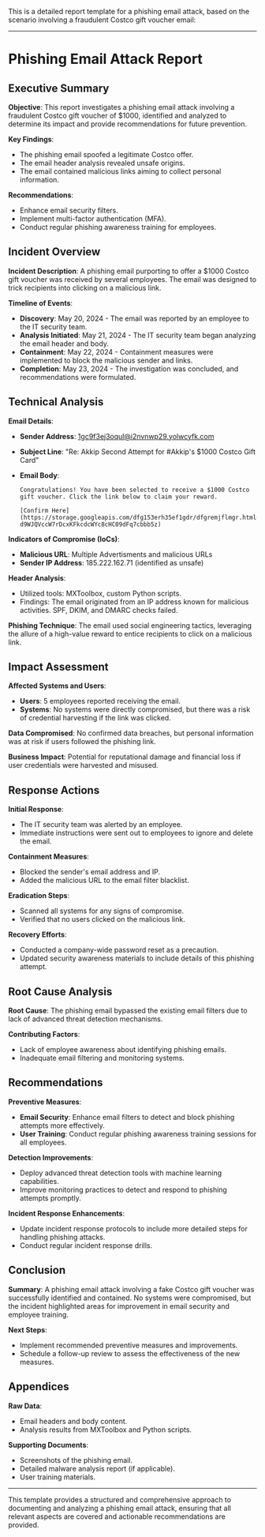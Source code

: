 This is a detailed report template for a phishing email attack, based on the scenario involving a fraudulent Costco gift voucher email:

---

# Phishing Email Attack Report

## Executive Summary

**Objective**: This report investigates a phishing email attack involving a fraudulent Costco gift voucher of $1000, identified and analyzed to determine its impact and provide recommendations for future prevention.

**Key Findings**:

- The phishing email spoofed a legitimate Costco offer.
- The email header analysis revealed unsafe origins.
- The email contained malicious links aiming to collect personal information.

**Recommendations**:

- Enhance email security filters.
- Implement multi-factor authentication (MFA).
- Conduct regular phishing awareness training for employees.

## Incident Overview

**Incident Description**: A phishing email purporting to offer a $1000 Costco gift voucher was received by several employees. The email was designed to trick recipients into clicking on a malicious link.

**Timeline of Events**:

- **Discovery**: May 20, 2024 - The email was reported by an employee to the IT security team.
- **Analysis Initiated**: May 21, 2024 - The IT security team began analyzing the email header and body.
- **Containment**: May 22, 2024 - Containment measures were implemented to block the malicious sender and links.
- **Completion**: May 23, 2024 - The investigation was concluded, and recommendations were formulated.

## Technical Analysis

**Email Details**:

- **Sender Address**: 1gc9f3ej3oqul@i2nvnwp29.yolwcyfk.com
- **Subject Line**: "Re: Akkip Second Attempt for #Akkip's $1000 Costco Gift Card"
- **Email Body**:

  ```
  Congratulations! You have been selected to receive a $1000 Costco gift voucher. Click the link below to claim your reward.

  [Confirm Here](https://storage.googleapis.com/dfg153erh35ef1gdr/dfgremjflmgr.html#idf2myzxq24u.wBnQbTVBgtjE?d9WJQVccW7rDcxKFkcdcWYc8cHC09dFq7cbbb5z)
  ```

**Indicators of Compromise (IoCs)**:

- **Malicious URL**: Multiple Advertisments and malicious URLs
- **Sender IP Address**: 185.222.162.71 (identified as unsafe)

**Header Analysis**:

- Utilized tools: MXToolbox, custom Python scripts.
- Findings: The email originated from an IP address known for malicious activities. SPF, DKIM, and DMARC checks failed.

**Phishing Technique**: The email used social engineering tactics, leveraging the allure of a high-value reward to entice recipients to click on a malicious link.

## Impact Assessment

**Affected Systems and Users**:

- **Users**: 5 employees reported receiving the email.
- **Systems**: No systems were directly compromised, but there was a risk of credential harvesting if the link was clicked.

**Data Compromised**: No confirmed data breaches, but personal information was at risk if users followed the phishing link.

**Business Impact**: Potential for reputational damage and financial loss if user credentials were harvested and misused.

## Response Actions

**Initial Response**:

- The IT security team was alerted by an employee.
- Immediate instructions were sent out to employees to ignore and delete the email.

**Containment Measures**:

- Blocked the sender's email address and IP.
- Added the malicious URL to the email filter blacklist.

**Eradication Steps**:

- Scanned all systems for any signs of compromise.
- Verified that no users clicked on the malicious link.

**Recovery Efforts**:

- Conducted a company-wide password reset as a precaution.
- Updated security awareness materials to include details of this phishing attempt.

## Root Cause Analysis

**Root Cause**: The phishing email bypassed the existing email filters due to lack of advanced threat detection mechanisms.

**Contributing Factors**:

- Lack of employee awareness about identifying phishing emails.
- Inadequate email filtering and monitoring systems.

## Recommendations

**Preventive Measures**:

- **Email Security**: Enhance email filters to detect and block phishing attempts more effectively.
- **User Training**: Conduct regular phishing awareness training sessions for all employees.

**Detection Improvements**:

- Deploy advanced threat detection tools with machine learning capabilities.
- Improve monitoring practices to detect and respond to phishing attempts promptly.

**Incident Response Enhancements**:

- Update incident response protocols to include more detailed steps for handling phishing attacks.
- Conduct regular incident response drills.

## Conclusion

**Summary**: A phishing email attack involving a fake Costco gift voucher was successfully identified and contained. No systems were compromised, but the incident highlighted areas for improvement in email security and employee training.

**Next Steps**:

- Implement recommended preventive measures and improvements.
- Schedule a follow-up review to assess the effectiveness of the new measures.

## Appendices

**Raw Data**:

- Email headers and body content.
- Analysis results from MXToolbox and Python scripts.

**Supporting Documents**:

- Screenshots of the phishing email.
- Detailed malware analysis report (if applicable).
- User training materials.

---

This template provides a structured and comprehensive approach to documenting and analyzing a phishing email attack, ensuring that all relevant aspects are covered and actionable recommendations are provided.

